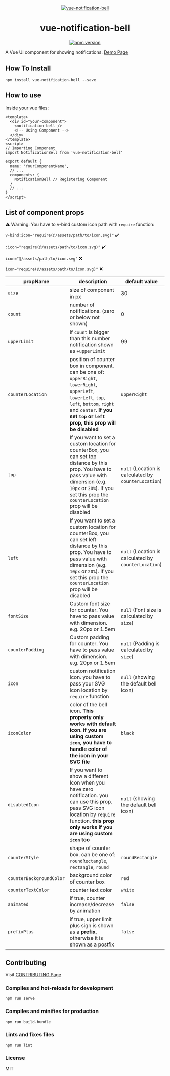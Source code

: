 <p align="center">
  <a href="#">
    <img src="https://github.com/maryayi/vue-notification-bell/blob/master/public/images/bell-demo.png?raw=true" alt="vue-notification-bell" />
  </a>
</p>

<h1 align="center" >vue-notification-bell</h1>

<p align="center" class="badges" >
  <a href="https://badge.fury.io/js/vue-notification-bell"><img src="https://badge.fury.io/js/vue-notification-bell.svg" alt="npm version" /></a>
</p>

A Vue UI component for showing notifications. [Demo Page](https://mrastiak.github.io/vue-notification-bell/)

## How To Install

```
npm install vue-notification-bell --save
```

## How to use

Inside your vue files:

```vue
<template>
  <div id="your-component">
    <notification-bell />
    <!-- Using Component -->
  </div>
</template>
<script>
// Importing Component
import NotificationBell from 'vue-notification-bell'

export default {
  name: 'YourComponentName',
  // ...
  components: {
    NotificationBell // Registering Component
  }
  // ...
}
</script>
```

## List of component props

:warning: Warning: You have to v-bind custom icon path with `require` function:

`v-bind:icon="require(@/assets/path/to/icon.svg)"` :heavy_check_mark:

`:icon="require(@/assets/path/to/icon.svg)"` :heavy_check_mark:

`icon="@/assets/path/to/icon.svg"` :x:

`icon="require(@/assets/path/to/icon.svg)"` :x:

| propName                 | description                                                                                                                                                                                                                 | default value                                        |
| ------------------------ | --------------------------------------------------------------------------------------------------------------------------------------------------------------------------------------------------------------------------- | ---------------------------------------------------- |
| `size`                   | size of component in px                                                                                                                                                                                                     | 30                                                   |
| `count`                  | number of notifications. (zero or below not shown)                                                                                                                                                                          | 0                                                    |
| `upperLimit`             | if `count` is bigger than this number notification shown as `+upperLimit`                                                                                                                                                   | 99                                                   |
| `counterLocation`        | position of counter box in component. can be one of: `upperRight`, `lowerRight`, `upperLeft`, `lowerLeft`, `top`, `left`, `bottom`, `right` and `center`. **If you set `top` or `left` prop, this prop will be disabled**   | `upperRight`                                         |
| `top`                    | If you want to set a custom location for counterBox, you can set top distance by this prop. You have to pass value with dimension (e.g. `10px` or `20%`). If you set this prop the `counterLocation` prop will be disabled  | `null` (Location is calculated by `counterLocation`) |
| `left`                   | If you want to set a custom location for counterBox, you can set left distance by this prop. You have to pass value with dimension (e.g. `10px` or `20%`). If you set this prop the `counterLocation` prop will be disabled | `null` (Location is calculated by `counterLocation`) |
| `fontSize`               | Custom font size for counter. You have to pass value with dimension. e.g. 20px or 1.5em                                                                                                                                     | `null` (Font size is calculated by `size`)           |
| `counterPadding`         | Custom padding for counter. You have to pass value with dimension. e.g. 20px or 1.5em                                                                                                                                       | `null` (Padding is calculated by `size`)             |
| `icon`                   | custom notification icon. you have to pass your SVG icon location by `require` function                                                                                                                                     | `null` (showing the default bell icon)               |
| `iconColor`              | color of the bell icon. **This property only works with default icon. if you are using custom `icon`, you have to handle color of the icon in your SVG file**                                                               | `black`                                              |
| `disabledIcon`           | If you want to show a different Icon when you have zero notification. you can use this prop. pass SVG icon location by `require` function. **this prop only works if you are using custom `icon` too**                      | `null` (showing the default bell icon)               |
| `counterStyle`           | shape of counter box. can be one of: `roundRectangle`, `rectangle`, `round`                                                                                                                                                 | `roundRectangle`                                     |
| `counterBackgroundColor` | background color of counter box                                                                                                                                                                                             | `red`                                                |
| `counterTextColor`       | counter text color                                                                                                                                                                                                          | `white`                                              |
| `animated`               | if true, counter increase/decrease by animation                                                                                                                                                                             | `false`                                              |
| `prefixPlus`             | if true, upper limit plus sign is shown as a **prefix**, otherwise it is shown as a postfix                                                                                                                                 | `false`                                              |

## Contributing

Visit [CONTRIBUTING Page](https://github.com/Carrene/vue-notification-bell/blob/master/CONTRIBUTING.md)

### Compiles and hot-reloads for development

```
npm run serve
```

### Compiles and minifies for production

```
npm run build-bundle
```

### Lints and fixes files

```
npm run lint
```

### License

MIT

